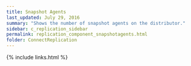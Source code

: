 ```yaml
---
title: Snapshot Agents
last_updated: July 29, 2016
summary: "Shows the number of snapshot agents on the distributor."
sidebar: c_replication_sidebar
permalink: replication_component_snapshotagents.html
folder: ConnectReplication
---
```



{% include links.html %}
